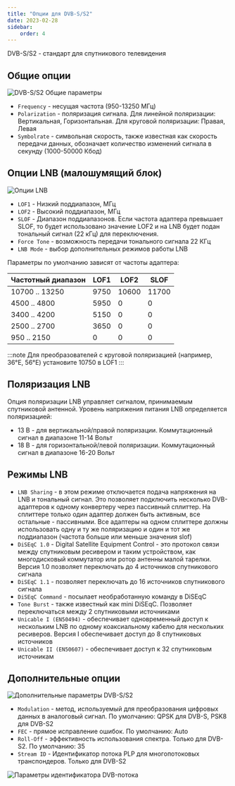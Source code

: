```yaml
---
title: "Опции для DVB-S/S2"
date: 2023-02-28
sidebar:
    order: 4
---
```


DVB-S/S2 - стандарт для спутникового телевидения

## Общие опции[](https://help.cesbo.com/astra/receiving/dvb/s#general-options)

![DVB-S/S2 Общие параметры](https://cdn.cesbo.com/help/astra/receiving/dvb/s/general.png)

- `Frequency` - несущая частота (950-13250 МГц)
- `Polarization` - поляризация сигнала. Для линейной поляризации: Вертикальная, Горизонтальная. Для круговой поляризации: Правая, Левая
- `Symbolrate` - символьная скорость, также известная как скорость передачи данных, обозначает количество изменений сигнала в секунду (1000-50000 Кбод)

## Опции LNB (малошумящий блок)[](https://help.cesbo.com/astra/receiving/dvb/s#lnb-low-noise-block-options)

![Опции LNB](https://cdn.cesbo.com/help/astra/receiving/dvb/s/lnb.png)

- `LOF1` - Низкий поддиапазон, МГц
- `LOF2` - Высокий поддиапазон, МГц
- `SLOF` - Диапазон поддиапазонов. Если частота адаптера превышает SLOF, то будет использовано значение LOF2 и на LNB будет подан тональный сигнал (22 кГц) для переключения.
- `Force Tone` - возможность передачи тонального сигнала 22 КГц
- `LNB Mode` - выбор дополнительных режимов работы LNB

Параметры по умолчанию зависят от частоты адаптера:

| Частотный диапазон | LOF1 | LOF2 | SLOF |
| --- | --- | --- | --- |
| 10700 .. 13250 | 9750 | 10600 | 11700 |
| 4500 .. 4800 | 5950 | 0 | 0 |
| 3400 .. 4200 | 5150 | 0 | 0 |
| 2500 .. 2700 | 3650 | 0 | 0 |
| 950 .. 2150 | 0 | 0 | 0 |

:::note Для преобразователей с круговой поляризацией (например, 36°E, 56°E) установите 10750 в LOF1
:::

## Поляризация LNB[](https://help.cesbo.com/astra/receiving/dvb/s#lnb-polarization)

Опция поляризации LNB управляет сигналом, принимаемым спутниковой антенной. Уровень напряжения питания LNB определяется поляризацией:

- 13 В - для вертикальной/правой поляризации. Коммутационный сигнал в диапазоне 11-14 Вольт
- 18 В - для горизонтальной/левой поляризации. Коммутационный сигнал в диапазоне 16-20 Вольт

## Режимы LNB[](https://help.cesbo.com/astra/receiving/dvb/s#lnb-modes)

- `LNB Sharing` - в этом режиме отключается подача напряжения на LNB и тональный сигнал. Это позволяет подключить несколько DVB-адаптеров к одному конвертеру через пассивный сплиттер. На сплиттере только один адаптер должен быть активным, все остальные - пассивными. Все адаптеры на одном сплиттере должны использовать одну и ту же поляризацию и один и тот же поддиапазон (частота больше или меньше значения slof)
- `DiSEqC 1.0` - Digital Satellite Equipment Control - это протокол связи между спутниковым ресивером и таким устройством, как многодисковый коммутатор или ротор антенны малой тарелки. Версия 1.0 позволяет переключать до 4 источников спутникового сигнала
- `DiSEqC 1.1` - позволяет переключать до 16 источников спутникового сигнала
- `DiSEqC Command` - посылает необработанную команду в DiSEqC
- `Tone Burst` - также известный как mini DiSEqC. Позволяет переключаться между 2 спутниковыми источниками
- `Unicable I (EN50494)` - обеспечивает одновременный доступ к нескольким LNB по одному коаксиальному кабелю для нескольких ресиверов. Версия I обеспечивает доступ до 8 спутниковых источников
- `Unicable II (EN50607)` - обеспечивает доступ к 32 спутниковым источникам

## Дополнительные опции[](https://help.cesbo.com/astra/receiving/dvb/s#advanced-options)

![Дополнительные параметры DVB-S/S2](https://cdn.cesbo.com/help/astra/receiving/dvb/s/advanced.png)

- `Modulation` - метод, используемый для преобразования цифровых данных в аналоговый сигнал. По умолчанию: QPSK для DVB-S, PSK8 для DVB-S2
- `FEC` - прямое исправление ошибок. По умолчанию: Auto
- `Roll-Off` - эффективность использования спектра. Только для DVB-S2. По умолчанию: 35
- `Stream ID` - Идентификатор потока PLP для многопотоковых транспондеров. Только для DVB-S2

![Параметры идентификатора DVB-потока](https://cdn.cesbo.com/help/astra/receiving/dvb/s/stream-id.png)
